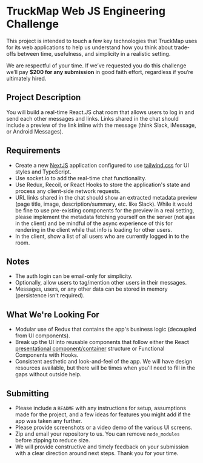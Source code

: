 # TruckMap Web JS Engineering Challenge

This project is intended to touch a few key technologies that TruckMap uses for its web applications to help us understand how you think about trade-offs between time, usefulness, and simplicity in a realistic setting.

We are respectful of your time. If we’ve requested you do this challenge we’ll pay **$200 for any submission** in good faith effort, regardless if you’re ultimately hired.

## Project Description

You will build a real-time React.JS chat room that allows users to log in and send each other messages and links.  Links shared in the chat should include a preview of the link inline with the message (think Slack, iMessage, or Android Messages).

## Requirements

- Create a new [NextJS](https://nextjs.org) application configured to use [tailwind.css](https://tailwindcss.com) for UI styles and TypeScript.
- Use socket.io to add the real-time chat functionality.
- Use Redux, Recoil, or React Hooks to store the application's state and process any client-side network requests.
- URL links shared in the chat should show an extracted metadata preview (page title, image, description/summary, etc. like Slack).  While it would be fine to use pre-existing components for the preview in a real setting, please implement the metadata fetching yourself on the server (not ajax in the client) and be mindful of the async experience of this for rendering in the client while that info is loading for other users.
- In the client, show a list of all users who are currently logged in to the room.

## Notes
- The auth login can be email-only for simplicity.
- Optionally, allow users to tag/mention other users in their messages.
- Messages, users, or any other data can be stored in memory (persistence isn't required).

## What We're Looking For

- Modular use of Redux that contains the app's business logic (decoupled from UI components).
- Break up the UI into reusable components that follow either the React [presentational component/container](https://medium.com/@dan_abramov/smart-and-dumb-components-7ca2f9a7c7d0) structure or Functional Components with Hooks.
- Consistent aesthetic and look-and-feel of the app.  We will have design resources available, but there will be times when you'll need to fill in the gaps without outside help.

## Submitting

- Please include a `README` with any instructions for setup, assumptions made for the project, and a few ideas for features you might add if the app was taken any further.
- Please provide screenshots or a video demo of the various UI screens.
- Zip and email your repository to us. You can remove `node_modules` before zipping to reduce size.
- We will provide constructive and timely feedback on your submission with a clear direction around next steps.  Thank you for your time.
